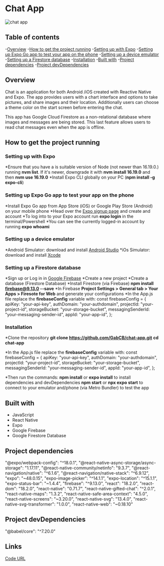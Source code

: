 # Chat App

![chat app](https://i.imgur.com/CedInk0.png) <br>

## Table of contents

-[Overview](#overview)
-[How to get the project running](#how-to-get-the-project-running)
  -[Setting up with Expo](#setting-up-with-expo)
  -[Setting up Expo Go app to test your app on the phone](#setting-up-expo-go-app-to-test-your-app-on-the-phone)
  -[Setting up a device emulator](#setting-up-a-device-emulator)
  -[Setting up a Firestore database](#setting-up-a-firestore-database)
  -[Installation](#installation)
-[Built with](#built-with)
-[Project dependencies](#project-dependencies)
-[Project devDependencies](#project-devdependencies)


## Overview
Chat is an application for both Android /iOS created with Reactive Native and Expo.
The app provides users with a chart interface and options to take pictures, and share images and their location.
Additionally users can choose a theme color on the start screen before entering the chat.

This app has Google Cloud Firestore as a non-relational database where images and messages are being stored. This last feature allows users to read chat messages even when the app is offline.


## How to get the project running

### Setting up with Expo
*Ensure that you have a is suitable version of Node (not newer than 16.19.0.) running **nvm list**. If it's newer, downgrade it with **nvm install 16.19.0** and then **nvm use 16.19.0**
*Install Expo CLI globally on your PC (**npm install -g expo-cli**) 

### Setting up Expo Go app to test your app on the phone
*Install Expo Go app from App Store (iOS) or Google Play Store (Android) on your mobile phone
*Head over the [Expo signup page](https://www.google.com/aclk?sa=l&ai=DChcSEwiJ3-un3-X-AhURCIsKHUB4B5YYABAAGgJlZg&sig=AOD64_2q_DtEHQiLSWwlAlTLjOJYtsZ79g&q&adurl&ved=2ahUKEwin0uWn3-X-AhUH16QKHdRKAfYQ0Qx6BAgFEAE) and create and account
*To log into to your Expo account run **expo login** in the terminal/Powershell
*You can see the currently logged-in account by running **expo whoami**

### Setting up a device emulator
*Android Simulator: download and install [Android Studio](https://developer.android.com/studio) 
*iOs Simulator: download and install [Xcode](https://developer.apple.com/documentation/xcode/running-your-app-in-simulator-or-on-a-device)

### Setting up a Firestore database
*Sign up or Log in in [Google Firebase](https://firebase.google.com/)
*Create a new project
*Create a database (Firestore Database)
*Install Firestore (via Firebase) **npm install firebase@9.13.0 --save**
*In Firebase **Project Settings > General tab > Your Apps > Firesote for Web** and generate your configurations
*In the App.js file replace the **firebaseConfig**  variable with:
  const firebaseConfig = {
    apiKey: "your-api-key",
    authDomain: "your-authdomain",
    projectId: "your-project-id",
    storageBucket: "your-storage-bucket",
    messagingSenderId: "your-messaging-sender-id",
    appId: "your-app-id",
  };


### Installation
*Clone the repository
**git clone https://github.com/GabCB/chat-app.git**
**cd chat-app**

*In the App.js file replace the **firebaseConfig**  variable with:
const firebaseConfig = {
  apiKey: "your-api-key",
  authDomain: "your-authdomain",
  projectId: "your-project-id",
  storageBucket: "your-storage-bucket",
  messagingSenderId: "your-messaging-sender-id",
  appId: "your-app-id",
  };

*Then run the commands:
**npm install** or **expo install** to install dependencies and devDependencies
**npm start** or **npx expo start** to connect to your emulator and/phone (via Metro Bundler) to test the app


## Built with
- JavaScript <br>
- React Native <br>
- Expo <br>
- Google Firebase <br>
- Google Firestore Database <br>


## Project dependencies
  "@expo/webpack-config": "^18.0.1",
  "@react-native-async-storage/async-storage": "1.17.11",
  "@react-native-community/netinfo": "9.3.7",
  "@react-navigation/native": "^6.1.6",
  "@react-navigation/native-stack": "^6.9.12",
  "expo": "~48.0.15",
  "expo-image-picker": "^14.1.1",
  "expo-location": "^15.1.1",
  "expo-status-bar": "~1.4.4",
  "firebase": "^9.13.0",
  "react": "18.2.0",
  "react-dom": "18.2.0",
  "react-native": "0.71.7",
  "react-native-gifted-chat": "^2.0.1",
  "react-native-maps": "1.3.2",
  "react-native-safe-area-context": "4.5.0",
  "react-native-screens": "~3.20.0",
  "react-native-svg": "13.4.0",
  "react-native-svg-transformer": "1.0.0",
  "react-native-web": "~0.18.10"

## Project devDependencies 
  "@babel/core": "^7.20.0"


## Links

[Code URL](https://github.com/GabCB/chat-app) <br>